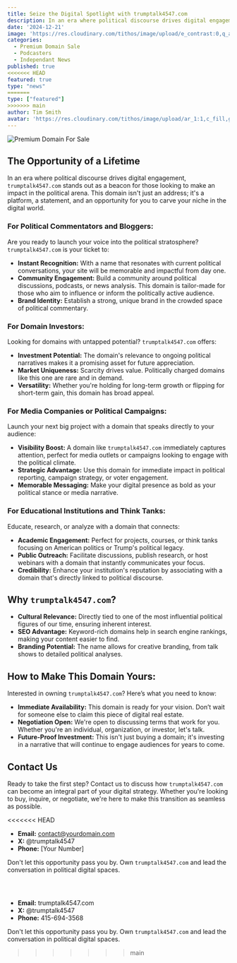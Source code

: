 ```yaml
---
title: Seize the Digital Spotlight with trumptalk4547.com
description: In an era where political discourse drives digital engagement, `trumptalk4547.com` stands out as a beacon for those looking to make an impact in the political arena. This domain isn't just an address; it's a platform, a statement, and an opportunity for you to carve your niche in the digital world.
date: '2024-12-21'
image: 'https://res.cloudinary.com/tithos/image/upload/e_contrast:0,q_auto:eco/v1734808003/tt4547_for_sale_klekm4.avif'
categories:
  - Premium Domain Sale
  - Podcasters
  - Independant News
published: true
<<<<<<< HEAD
featured: true
type: "news"
=======
type: ["featured"]
>>>>>>> main
author: Tim Smith
avatar: 'https://res.cloudinary.com/tithos/image/upload/ar_1:1,c_fill,g_auto,q_auto:eco,r_max,w_100/v1703907649/me_f8wxaa.avif'
---
```


<script>
<<<<<<< HEAD
  import { ExternalLink, Image } from '../lib';
=======
  import { Image } from '../lib';
>>>>>>> main
</script>

<Image
  src="https://res.cloudinary.com/tithos/image/upload/e_contrast:0,q_auto:eco/v1734808003/tt4547_for_sale_klekm4.avif"
  alt="Premium Domain For Sale"
/>

## The Opportunity of a Lifetime

In an era where political discourse drives digital engagement, `trumptalk4547.com` stands out as a beacon for those looking to make an impact in the political arena. This domain isn't just an address; it's a platform, a statement, and an opportunity for you to carve your niche in the digital world.

### For Political Commentators and Bloggers:

Are you ready to launch your voice into the political stratosphere? `trumptalk4547.com` is your ticket to:

- **Instant Recognition:** With a name that resonates with current political conversations, your site will be memorable and impactful from day one.
- **Community Engagement:** Build a community around political discussions, podcasts, or news analysis. This domain is tailor-made for those who aim to influence or inform the politically active audience.
- **Brand Identity:** Establish a strong, unique brand in the crowded space of political commentary.

### For Domain Investors:

Looking for domains with untapped potential? `trumptalk4547.com` offers:

- **Investment Potential:** The domain's relevance to ongoing political narratives makes it a promising asset for future appreciation.
- **Market Uniqueness:** Scarcity drives value. Politically charged domains like this one are rare and in demand.
- **Versatility:** Whether you're holding for long-term growth or flipping for short-term gain, this domain has broad appeal.

### For Media Companies or Political Campaigns:

Launch your next big project with a domain that speaks directly to your audience:

- **Visibility Boost:** A domain like `trumptalk4547.com` immediately captures attention, perfect for media outlets or campaigns looking to engage with the political climate.
- **Strategic Advantage:** Use this domain for immediate impact in political reporting, campaign strategy, or voter engagement.
- **Memorable Messaging:** Make your digital presence as bold as your political stance or media narrative.

### For Educational Institutions and Think Tanks:

Educate, research, or analyze with a domain that connects:

- **Academic Engagement:** Perfect for projects, courses, or think tanks focusing on American politics or Trump's political legacy.
- **Public Outreach:** Facilitate discussions, publish research, or host webinars with a domain that instantly communicates your focus.
- **Credibility:** Enhance your institution's reputation by associating with a domain that's directly linked to political discourse.

## Why `trumptalk4547.com`?

- **Cultural Relevance:** Directly tied to one of the most influential political figures of our time, ensuring inherent interest.
- **SEO Advantage:** Keyword-rich domains help in search engine rankings, making your content easier to find.
- **Branding Potential:** The name allows for creative branding, from talk shows to detailed political analyses.

## How to Make This Domain Yours:

Interested in owning `trumptalk4547.com`? Here’s what you need to know:

- **Immediate Availability:** This domain is ready for your vision. Don’t wait for someone else to claim this piece of digital real estate.
- **Negotiation Open:** We're open to discussing terms that work for you. Whether you're an individual, organization, or investor, let's talk.
- **Future-Proof Investment:** This isn't just buying a domain; it's investing in a narrative that will continue to engage audiences for years to come.

## Contact Us

Ready to take the first step? Contact us to discuss how `trumptalk4547.com` can become an integral part of your digital strategy. Whether you're looking to buy, inquire, or negotiate, we're here to make this transition as seamless as possible.

<<<<<<< HEAD
- **Email:** contact@yourdomain.com
- **X:** @trumptalk4547
- **Phone:** [Your Number]

Don't let this opportunity pass you by. Own `trumptalk4547.com` and lead the conversation in political digital spaces.

<Image
  src=''
  alt=''
/>
=======
- **Email:** trumptalk4547.com
- **X:** @trumptalk4547
- **Phone:** 415-694-3568

Don't let this opportunity pass you by. Own `trumptalk4547.com` and lead the conversation in political digital spaces.
>>>>>>> main
